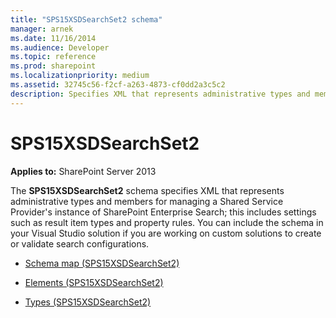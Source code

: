 ```yaml
---
title: "SPS15XSDSearchSet2 schema"
manager: arnek
ms.date: 11/16/2014
ms.audience: Developer
ms.topic: reference
ms.prod: sharepoint
ms.localizationpriority: medium
ms.assetid: 32745c56-f2cf-a263-4873-cf0dd2a3c5c2
description: Specifies XML that represents administrative types and members for managing a Shared Service Provider's instance of SharePoint Enterprise Search.
---
```


# SPS15XSDSearchSet2

**Applies to:** SharePoint Server 2013
 
The **SPS15XSDSearchSet2** schema specifies XML that represents administrative types and members for managing a Shared Service Provider's instance of SharePoint Enterprise Search; this includes settings such as result item types and property rules. You can include the schema in your Visual Studio solution if you are working on custom solutions to create or validate search configurations. 

- [Schema map (SPS15XSDSearchSet2)](schema-map-sps15xsdsearchset2.md)
    
- [Elements (SPS15XSDSearchSet2)](elements-sps15xsdsearchset2.md)
    
- [Types (SPS15XSDSearchSet2)](types-sps15xsdsearchset2.md)
    

